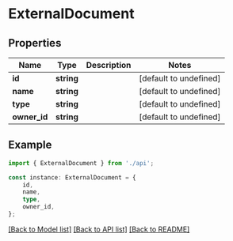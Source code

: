 # ExternalDocument


## Properties

Name | Type | Description | Notes
------------ | ------------- | ------------- | -------------
**id** | **string** |  | [default to undefined]
**name** | **string** |  | [default to undefined]
**type** | **string** |  | [default to undefined]
**owner_id** | **string** |  | [default to undefined]

## Example

```typescript
import { ExternalDocument } from './api';

const instance: ExternalDocument = {
    id,
    name,
    type,
    owner_id,
};
```

[[Back to Model list]](../README.md#documentation-for-models) [[Back to API list]](../README.md#documentation-for-api-endpoints) [[Back to README]](../README.md)
